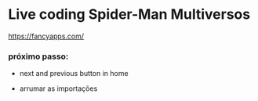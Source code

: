 # Live coding Spider-Man Multiversos

https://fancyapps.com/

### próximo passo:

- next and previous button in home

- arrumar as importações
